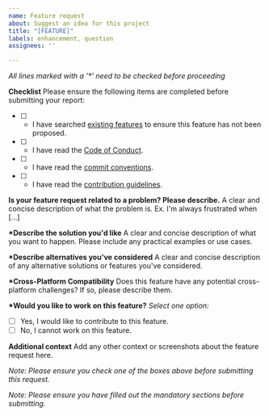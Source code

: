 ```yaml
---
name: Feature request
about: Suggest an idea for this project
title: "[FEATURE]"
labels: enhancement, question
assignees: ''

---
```


_All lines marked with a '*' need to be checked before proceeding_

**Checklist**
Please ensure the following items are completed before submitting your report:

- [ ] * I have searched [existing features](https://github.com/Hanra-s-work/window_asset_pyqt6/issues?q=is%3Aissue+label%3Aenhancement) to ensure this feature has not been proposed.
- [ ] * I have read the [Code of Conduct](https://github.com/Hanra-s-work/window_asset_pyqt6/blob/main/CODE_OF_CONDUCT.md).
- [ ] * I have read the [commit conventions](https://github.com/Hanra-s-work/window_asset_pyqt6/blob/main/COMMIT_CONVENTION.md).
- [ ] * I have read the [contribution guidelines](https://github.com/Hanra-s-work/window_asset_pyqt6/blob/main/CONTRIBUTING.md).

**Is your feature request related to a problem? Please describe.**
A clear and concise description of what the problem is. Ex. I'm always frustrated when [...]

**\*Describe the solution you'd like**
A clear and concise description of what you want to happen. Please include any practical examples or use cases.

**\*Describe alternatives you've considered**
A clear and concise description of any alternative solutions or features you've considered.

**\*Cross-Platform Compatibility**
Does this feature have any potential cross-platform challenges? If so, please describe them.

**\*Would you like to work on this feature?**
_Select one option:_

- [ ] Yes, I would like to contribute to this feature.
- [ ] No, I cannot work on this feature.

**Additional context**
Add any other context or screenshots about the feature request here.

_Note: Please ensure you check one of the boxes above before submitting this request._

_Note: Please ensure you have filled out the mandatory sections before submitting._
